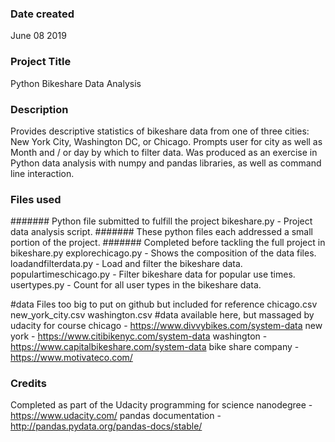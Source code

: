 ### Date created
June 08 2019

### Project Title
Python Bikeshare Data Analysis

### Description
Provides descriptive statistics of bikeshare data from one of three cities: New York City, Washington DC, or Chicago. Prompts user for city as well as Month and / or day by which to filter data. Was produced as an exercise in Python data analysis with numpy and pandas libraries, as well as command line interaction.

### Files used
####### Python file submitted to fulfill the project
bikeshare.py - Project data analysis script.
####### These python files each addressed a small portion of the project.
####### Completed before tackling the full project in bikeshare.py
explorechicago.py - Shows the composition of the data files.
loadandfilterdata.py - Load and filter the bikeshare data.
populartimeschicago.py - Filter bikeshare data for popular use times.
usertypes.py - Count for all user types in the bikeshare data.

#data Files too big to put on github but included for reference
chicago.csv
new_york_city.csv
washington.csv
#data available here, but massaged by udacity for course
chicago - https://www.divvybikes.com/system-data
new york - https://www.citibikenyc.com/system-data
washington - https://www.capitalbikeshare.com/system-data
bike share company - https://www.motivateco.com/

### Credits
Completed as part of the Udacity programming for science nanodegree - https://www.udacity.com/
pandas documentation - http://pandas.pydata.org/pandas-docs/stable/
